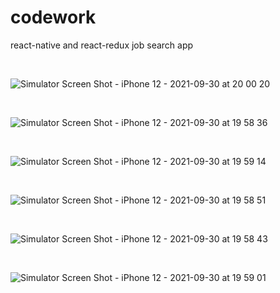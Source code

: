 # codework
react-native and react-redux job search app

<br>

![Simulator Screen Shot - iPhone 12 - 2021-09-30 at 20 00 20](https://user-images.githubusercontent.com/34940061/135499499-de3f99b0-d7f4-4149-a96f-a48dfd06b179.png)

<br>

![Simulator Screen Shot - iPhone 12 - 2021-09-30 at 19 58 36](https://user-images.githubusercontent.com/34940061/135499529-2e4d750b-29fd-4607-94c0-e53f4eade3ff.png)

<br>

![Simulator Screen Shot - iPhone 12 - 2021-09-30 at 19 59 14](https://user-images.githubusercontent.com/34940061/135499575-5f6a0565-689e-43f2-a468-e8bfb638e115.png)

<br>

![Simulator Screen Shot - iPhone 12 - 2021-09-30 at 19 58 51](https://user-images.githubusercontent.com/34940061/135499614-62fa5944-ccac-4b4c-b59e-6d60b0e81932.png)

<br>

![Simulator Screen Shot - iPhone 12 - 2021-09-30 at 19 58 43](https://user-images.githubusercontent.com/34940061/135499667-e934a2e9-fb36-450d-8928-c8c2359d93c5.png)

<br>

![Simulator Screen Shot - iPhone 12 - 2021-09-30 at 19 59 01](https://user-images.githubusercontent.com/34940061/135499697-3854aa97-8e7a-4f1e-a303-a7a6245cc5ea.png)
